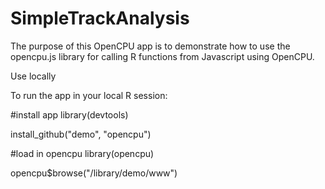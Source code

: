 # SimpleTrackAnalysis
The purpose of this OpenCPU app is to demonstrate how to use the opencpu.js library for calling R functions from Javascript using OpenCPU.

Use locally

To run the app in your local R session:

#install app
library(devtools)

install_github("demo", "opencpu")


#load in opencpu
library(opencpu)

opencpu$browse("/library/demo/www")